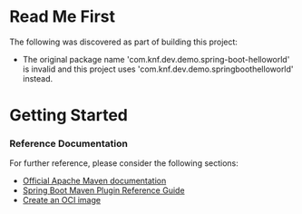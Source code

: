 # Read Me First
The following was discovered as part of building this project:

* The original package name 'com.knf.dev.demo.spring-boot-helloworld' is invalid and this project uses 'com.knf.dev.demo.springboothelloworld' instead.

# Getting Started

### Reference Documentation
For further reference, please consider the following sections:

* [Official Apache Maven documentation](https://maven.apache.org/guides/index.html)
* [Spring Boot Maven Plugin Reference Guide](https://docs.spring.io/spring-boot/docs/2.7.12/maven-plugin/reference/html/)
* [Create an OCI image](https://docs.spring.io/spring-boot/docs/2.7.12/maven-plugin/reference/html/#build-image)

